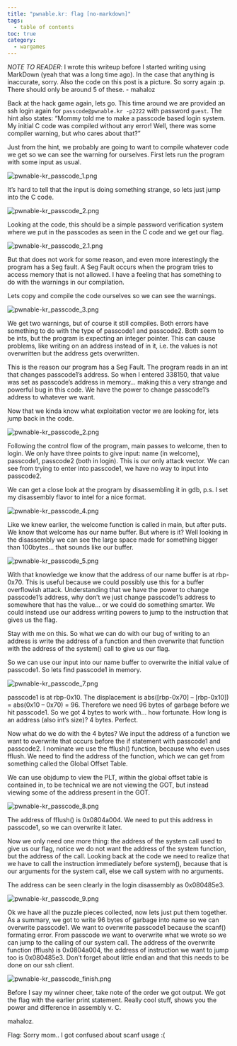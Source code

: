```yaml
---
title: "pwnable.kr: flag [no-markdown]"
tags:
  - table of contents
toc: true
category:
  - wargames
---
```


*NOTE TO READER*: I wrote this writeup before I started writing using MarkDown
(yeah that was a long time ago). In the case that anything is inaccurate, sorry.
Also the code on this post is a picture. So sorry again :p. There should only be
around 5 of these. - mahaloz

Back at the hack game again, lets go. This time around we are provided an ssh login again for  `passcode@pwnable.kr -p2222` with password `guest`. The hint also states: “Mommy told me to make a passcode based login system. My initial C code was compiled without any error! Well, there was some compiler warning, but who cares about that?” 
					
Just from the hint, we probably are going to want to compile whatever code we get so we can see the warning for ourselves. First lets run the program with some input as usual.

![pwnable-kr_passcode_1.png](/assets/images/wargames/pwnable-kr_passcode/pwnable-kr_passcode_1.png)

It’s hard to tell that the input is doing something strange, so lets just jump into the C code.


![pwnable-kr_passcode_2.png](/assets/images/wargames/pwnable-kr_passcode/pwnable-kr_passcode_2.png)

Looking at the code, this should be a simple password verification system where we put in the passcodes as seen in the C code and we get our flag.


![pwnable-kr_passcode_2.1.png](/assets/images/wargames/pwnable-kr_passcode/pwnable-kr_passcode_2.1.png)

But that does not work for some reason, and even more interestingly the program has a Seg fault. A Seg Fault occurs when the program tries to access memory that is not allowed. I have a feeling that has something to do with the warnings in our compilation. 

Lets copy and compile the code ourselves so we can see the warnings.
	

![pwnable-kr_passcode_3.png](/assets/images/wargames/pwnable-kr_passcode/pwnable-kr_passcode_3.png)

We get two warnings, but of course it still compiles. Both errors have something to do with the type of passcode1 and passcode2. Both seem to be ints, but the program is expecting an integer pointer. This can cause problems, like writing on an address instead of in it, i.e. the values is not overwritten but the address gets overwritten. 

This is the reason our program has a Seg Fault. The program reads in an int that changes passcode1’s address. So when I entered 338150, that value was set as passcode’s address in memory… making this a very strange and powerful bug in this code. We have the power to change passcode1’s address to whatever we want.  

Now that we kinda know what exploitation vector we are looking for, lets jump back in the code. 


![pwnable-kr_passcode_2.png](/assets/images/wargames/pwnable-kr_passcode/pwnable-kr_passcode_2.png)

Following the control flow of the program, main passes to welcome, then to login. We only have three points to give input: name (in welcome), passcode1, passcode2 (both in login). This is our only attack vector. We can see from trying to enter into passcode1, we have no way to input into passcode2.

We can get a close look at the program by disassembling it in gdb, p.s. I set my disassembly flavor to intel for a nice format.


![pwnable-kr_passcode_4.png](/assets/images/wargames/pwnable-kr_passcode/pwnable-kr_passcode_4.png)

Like we knew earlier, the welcome function is called in main, but after puts. We know that welcome has our name buffer. But where is it? Well looking in the disassembly we can see the large space made for something bigger than 100bytes… that sounds like our buffer.

![pwnable-kr_passcode_5.png](/assets/images/wargames/pwnable-kr_passcode/pwnable-kr_passcode_5.png)

With that knowledge we know that the address of our name buffer is at rbp-0x70.  This is useful because we could possibly use this for a buffer overflowish attack. Understanding that we have the power to change passcode1’s address, why don’t we just change passcode1’s address to somewhere that has the value… or we could do something smarter. We could instead use our address writing powers to jump to the instruction that gives us the flag.

Stay with me on this. So what we can do with our bug of writing to an address is write the address of a function and then overwrite that function with the address of the system() call to give us our flag.

So we can use our input into our name buffer to overwrite the initial value of passcode1. So lets find passcode1 in memory.


![pwnable-kr_passcode_7.png](/assets/images/wargames/pwnable-kr_passcode/pwnable-kr_passcode_7.png)

passcode1 is at rbp-0x10. The displacement is abs([rbp-0x70] – [rbp-0x10]) = abs(0x10 – 0x70) =  96.
Therefore we need 96 bytes of garbage before we hit passcode1. So we got 4 bytes to work with… how fortunate. How long is an address (also int’s size)? 4 bytes. Perfect. 

Now what do we do with the 4 bytes? We input the address of a function we want to overwrite that occurs before the if statement with passcode1 and passcode2. I nominate we use the fflush() function, because who even uses fflush. We need to find the address of the function, which we can get from something called the Global Offset Table. 

We can use objdump to view the PLT, within the global offset table is contained in, to be technical we are not viewing the GOT, but instead viewing some of the address present in the GOT.


![pwnable-kr_passcode_8.png](/assets/images/wargames/pwnable-kr_passcode/pwnable-kr_passcode_8.png)

The address of fflush() is 0x0804a004. We need to put this address in passcode1, so we can overwrite it later. 

Now we only need one more thing: the address of the system call used to give us our flag, notice we do not want the address of the system function, but the address of the call. Looking back at the code we need to realize that we have to call the instruction immediately before system(), because that is our arguments for the system call, else we call system with no arguments.

The address can be seen clearly in the login disassembly as 0x080485e3.


![pwnable-kr_passcode_9.png](/assets/images/wargames/pwnable-kr_passcode/pwnable-kr_passcode_9.png)

Ok we have all the puzzle pieces collected, now lets just put them together. As a summary, we got to write 96 bytes of garbage into name so we can overwrite passcode1. We want to overwrite passcode1 because the scanf() formating error. From passcode we want to overwrite what we wrote so we can jump to the calling of our system call. The address of the overwrite function (fflush) is  0x0804a004, the address of instruction we want to jump too is 0x080485e3. Don’t forget about little endian and that this needs to be done on our ssh client.


![pwnable-kr_passcode_finish.png](/assets/images/wargames/pwnable-kr_passcode/pwnable-kr_passcode_finish.png)

Before I say my winner cheer, take note of the order we got output. We got the flag with the earlier print statement. Really cool stuff, shows you the power and difference in assembly v. C.

mahaloz.

Flag: Sorry mom.. I got confused about scanf usage :(

